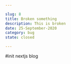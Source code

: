 ```yaml
---

slug: 8
title: Broken something
description: This is broken
date: 25-September-2020
category: bug
state: closed

---
```


#init nextjs blog
